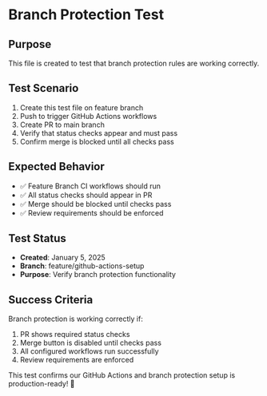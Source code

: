 # Branch Protection Test

## Purpose
This file is created to test that branch protection rules are working correctly.

## Test Scenario
1. Create this test file on feature branch
2. Push to trigger GitHub Actions workflows
3. Create PR to main branch
4. Verify that status checks appear and must pass
5. Confirm merge is blocked until all checks pass

## Expected Behavior
- ✅ Feature Branch CI workflows should run
- ✅ All status checks should appear in PR
- ✅ Merge should be blocked until checks pass
- ✅ Review requirements should be enforced

## Test Status
- **Created**: January 5, 2025
- **Branch**: feature/github-actions-setup
- **Purpose**: Verify branch protection functionality

## Success Criteria
Branch protection is working correctly if:
1. PR shows required status checks
2. Merge button is disabled until checks pass
3. All configured workflows run successfully
4. Review requirements are enforced

This test confirms our GitHub Actions and branch protection setup is production-ready! 🚀
